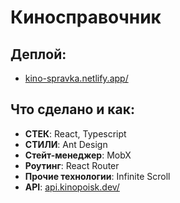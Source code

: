 # Киносправочник

## Деплой:

- [kino-spravka.netlify.app/](https://kino-spravka.netlify.app/)

## Что сделано и как:

- **СТЕК**: React, Typescript
- **СТИЛИ**: Ant Design
- **Стейт-менеджер**: MobX
- **Роутинг**: React Router
- **Прочие технологии**: Infinite Scroll
- **API**: [api.kinopoisk.dev/](https://api.kinopoisk.dev/)
